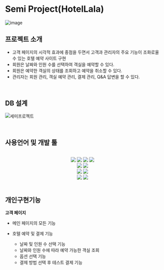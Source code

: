 # Semi Project(HotelLala)
![image](https://user-images.githubusercontent.com/106005368/186708969-9a28298c-1faf-40c8-9fc6-6c29ada596ea.png)

## 프로젝트 소개

- 고객 페이지의 시각적 효과에 중점을 두면서 고객과 관리자의 주요 기능이 조화로울 수 있는 호텔 예약 사이트 구현
- 회원은 날짜와 인원 수를 선택하여 객실을 예약할 수 있다.
- 회원은 예약한 객실의 상태를 조회하고 예약을 취소할 수 있다.
- 관리자는 회원 관리, 객실 예약 관리, 결제 관리, Q&A 답변을 할 수 있다.

<br>

## DB 설계

![세미프로젝트](https://user-images.githubusercontent.com/106005368/186703162-68ce6062-3e7c-4b1c-9da3-61219762945c.png)

<br>

## 사용언어 및 개발 툴

<br>

<div align="center">
  <img src="https://img.shields.io/badge/JAVA-007396?style=for-the-badge&logo=java&logoColor=white">
  <img src="https://img.shields.io/badge/html-E34F26?style=for-the-badge&logo=html5&logoColor=white"> 
  <img src="https://img.shields.io/badge/css-1572B6?style=for-the-badge&logo=css3&logoColor=white"> 
  <img src="https://img.shields.io/badge/javascript-yellow?style=for-the-badge&logo=javascript&logoColor=white"><br>
  
  <img src="https://img.shields.io/badge/jsp-green?style=for-the-badge&logo=jsp&logoColor=white"> 
  <img src="https://img.shields.io/badge/servlet-skyblue?style=for-the-badge&logo=servlet&logoColor=white"><br>
  
  <img src="https://img.shields.io/badge/oracle-F80000?style=for-the-badge&logo=oracle&logoColor=white">
  <img src="https://img.shields.io/badge/apache tomcat-F8DC75?style=for-the-badge&logo=apachetomcat&logoColor=black"><br>
  
  <img src="https://img.shields.io/badge/eclipse-blue?style=for-the-badge&logo=eclipse&logoColor=white"> 
  <img src="https://img.shields.io/badge/github-181717?style=for-the-badge&logo=github&logoColor=white"> 

</div>

<br>

## 개인구현기능

**고객 페이지**
* 메인 페이지의 모든 기능

* 호텔 예약 및 결제 기능
  * 날짜 및 인원 수 선택 기능
  * 날짜와 인원 수에 따라 예약 가능한 객실 조회
  * 옵션 선택 기능
  * 결제 방법 선택 후 테스트 결제 기능
